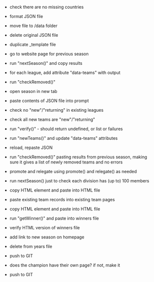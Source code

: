 - check there are no missing countries
- format JSON file
- move file to /data folder
- delete original JSON file
- duplicate _template file
- go to website page for previous season
- run "nextSeason()" and copy results
- for each league, add attribute "data-teams" with output
- run "checkRemoved()"
- open season in new tab
- paste contents of JSON file into prompt
- check no "new"/"returning" in existing leagues
- check all new teams are "new"/"returning"
- run "verify()" - should return undefined, or list or failures
- run "newTeams()" and update "data-teams" attributes
- reload, repaste JSON
- run "checkRemoved()" pasting results from previous season, making sure it gives a list of newly removed teams and no errors
- promote and relegate using promote() and relegate() as needed
- run nextSeason() just to check each division has (up to) 100 members
- copy HTML element and paste into HTML file
- paste existing team records into existing team pages
- copy HTML element and paste into HTML file
- run "getWinner()" and paste into winners file
- verify HTML version of winners file
- add link to new season on homepage
- delete from years file
- push to GIT

- does the champion have their own page? if not, make it
- push to GIT